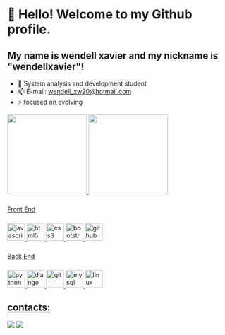 # 👋 Hello! Welcome to my Github profile.
## My name is wendell xavier and my nickname is "wendellxavier"!

 - 🌱 System analysis and development student
 - 📫 E-mail: wendell_xw20@hotmail.com
 - ⚡ focused on evolving

<div>
<a href="https://github.com/seu-usuário-aqui">
<img loading="lazy" height="180em" src="https://github-readme-stats.vercel.app/api/top-langs/?username=wendellxavier&layout=compact&langs_count=7&theme=dracula"/>
<img loading="lazy" height="180em" src="https://github-readme-stats.vercel.app/api?username=wendellxavier&show_icons=true&theme=dracula&include_all_commits=true&count_private=true"/>
</div>

### 

<p align="left">Front End</p>

### 

<div align="left">
  <img src="https://cdn.jsdelivr.net/gh/devicons/devicon/icons/javascript/javascript-original.svg" height="40" alt="javascript">
  <img src="https://cdn.jsdelivr.net/gh/devicons/devicon/icons/html5/html5-original.svg" height="40" alt="html5">
  <img src="https://cdn.jsdelivr.net/gh/devicons/devicon/icons/css3/css3-original.svg" height="40" alt="css3">
  <img src="https://cdn.jsdelivr.net/gh/devicons/devicon/icons/bootstrap/bootstrap-original.svg" height="40" alt="bootstrap">
  <img src="https://cdn.jsdelivr.net/gh/devicons/devicon/icons/github/github-original.svg" height="40" alt="github">
</div>

### 

<p align="left">Back End</p>

### 

<div align="left">
  <img src="https://cdn.jsdelivr.net/gh/devicons/devicon/icons/python/python-original.svg" height="40" alt="python">
  <img src="https://cdn.jsdelivr.net/gh/devicons/devicon/icons/django/django-plain.svg" height="40" alt="django">
  <img src="https://cdn.jsdelivr.net/gh/devicons/devicon/icons/git/git-original.svg" height="40" alt="git">
  <img src="https://cdn.jsdelivr.net/gh/devicons/devicon/icons/mysql/mysql-original.svg" height="40" alt="mysql">
  <img src="https://cdn.jsdelivr.net/gh/devicons/devicon/icons/linux/linux-original.svg" height="40" alt="linux">
</div>


## contacts:

<div>
<a href="https://instagram.com/https://www.instagram.com/wendell.25/" target="_blank"><img loading="lazy" src="https://img.shields.io/badge/-Instagram-%23E4405F?style=for-the-badge&logo=instagram&logoColor=white" target="_blank"></a>
<a href="https://www.linkedin.com/in/wendell-xavier-20b051144/" target="_blank"><img loading="lazy" src="https://img.shields.io/badge/-LinkedIn-%230077B5?style=for-the-badge&logo=linkedin&logoColor=white" target="_blank"></a>   
</div>



